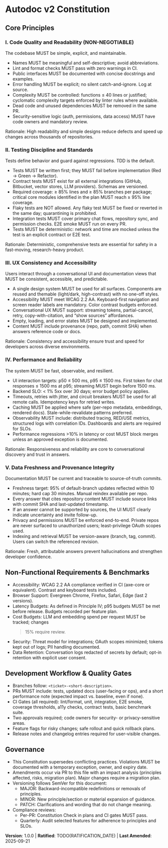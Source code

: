 <!--
Sync Impact Report
- Version change: uninitialized → 1.0.0
- Modified principles: (new) I. Code Quality and Readability; II. Testing Discipline and Standards; III. UX Consistency and Accessibility; IV. Performance and Reliability; V. Data Freshness and Provenance Integrity
- Added sections: Non-Functional Requirements & Benchmarks; Development Workflow & Quality Gates; Governance
- Removed sections: none
- Templates requiring updates:
  - .specify/templates/plan-template.md: ✅ updated (version reference set to 1.0.0)
  - .specify/templates/spec-template.md: ✅ aligned (no changes required)
  - .specify/templates/tasks-template.md: ✅ aligned (no changes required)
  - .specify/templates/commands/*: ⚠ not present in repository
- Follow-up TODOs:
  - TODO(RATIFICATION_DATE): Original adoption date unknown; set when known
-->

# Autodoc v2 Constitution

## Core Principles

### I. Code Quality and Readability (NON-NEGOTIABLE)
The codebase MUST be simple, explicit, and maintainable.

- Names MUST be meaningful and self-descriptive; avoid abbreviations.
- Lint and format checks MUST pass with zero warnings in CI.
- Public interfaces MUST be documented with concise docstrings and examples.
- Error handling MUST be explicit; no silent catch-and-ignore. Log at source.
- Complexity MUST be controlled: functions ≤ 40 lines or justified; cyclomatic
  complexity targets enforced by linter rules where available.
- Dead code and unused dependencies MUST be removed in the same PR.
- Security-sensitive logic (auth, permissions, data access) MUST have code
  owners and mandatory review.

Rationale: High readability and simple designs reduce defects and speed up
changes across thousands of repositories.

### II. Testing Discipline and Standards
Tests define behavior and guard against regressions. TDD is the default.

- Tests MUST be written first; they MUST fail before implementation (Red →
  Green → Refactor).
- Contract tests MUST exist for all external integrations (GitHub, Bitbucket,
  vector stores, LLM providers). Schemas are versioned.
- Required coverage: ≥ 85% lines and ≥ 85% branches per package; critical
  core modules identified in the plan MUST reach ≥ 95% line coverage.
- Flaky tests are NOT allowed. Any flaky test MUST be fixed or reverted in the
  same day; quarantining is prohibited.
- Integration tests MUST cover primary chat flows, repository sync, and
  permission checks. E2E smoke MUST run on every PR.
- Tests MUST be deterministic: network and time are mocked unless the test is
  an explicit contract or E2E test.

Rationale: Deterministic, comprehensive tests are essential for safety in a
fast-moving, research-heavy product.

### III. UX Consistency and Accessibility
Users interact through a conversational UI and documentation views that MUST be
consistent, accessible, and predictable.

- A single design system MUST be used for all surfaces. Components are reused
  and themable (light/dark, high-contrast) with no one-off styles.
- Accessibility MUST meet WCAG 2.2 AA. Keyboard-first navigation and screen
  reader labels are mandatory. Color contrast budgets enforced.
- Conversational UX MUST support: streaming tokens, partial-cancel, retry,
  copy-with-citation, and “show sources” affordances.
- Empty, loading, and error states MUST be designed and implemented.
- Content MUST include provenance (repo, path, commit SHA) when answers
  reference code or docs.

Rationale: Consistency and accessibility ensure trust and speed for developers
across diverse environments.

### IV. Performance and Reliability
The system MUST be fast, observable, and resilient.

- UI interaction targets: p50 ≤ 500 ms, p95 ≤ 1500 ms. First token for chat
  responses ≤ 1500 ms at p95; streaming MUST begin before 1500 ms.
- Backend SLO: < 1% 5xx over 30 days; error budget policy applies.
- Timeouts, retries with jitter, and circuit breakers MUST be used for all
  remote calls. Idempotency keys for retried writes.
- Caching MUST be applied where safe (per-repo metadata, embeddings, rendered
  docs). Stale-while-revalidate patterns preferred.
- Observability MUST include: distributed tracing, RED/USE metrics, structured
  logs with correlation IDs. Dashboards and alerts are required for SLOs.
- Performance regressions >10% in latency or cost MUST block merges unless an
  approved exception is documented.

Rationale: Responsiveness and reliability are core to conversational discovery
and trust in answers.

### V. Data Freshness and Provenance Integrity
Documentation MUST be current and traceable to source-of-truth commits.

- Freshness target: 95% of default-branch updates reflected within 10 minutes;
  hard cap 30 minutes. Manual reindex available per repo.
- Every answer that cites repository content MUST include source links with
  commit SHA and last-updated timestamp.
- If an answer cannot be supported by sources, the UI MUST clearly indicate
  uncertainty and invite follow-up.
- Privacy and permissions MUST be enforced end-to-end. Private repos are never
  surfaced to unauthorized users; least-privilege OAuth scopes used.
- Indexing and retrieval MUST be version-aware (branch, tag, commit). Users can
  switch the referenced revision.

Rationale: Fresh, attributable answers prevent hallucinations and strengthen
developer confidence.

## Non-Functional Requirements & Benchmarks

- Accessibility: WCAG 2.2 AA compliance verified in CI (axe-core or
  equivalent). Contrast and keyboard tests included.
- Browser Support: Evergreen Chrome, Firefox, Safari, Edge (last 2 versions).
- Latency Budgets: As defined in Principle IV; p95 budgets MUST be met before
  release. Budgets recorded per feature plan.
- Cost Budgets: LLM and embedding spend per request MUST be tracked; changes
  >15% require review.
- Security: Threat model for integrations; OAuth scopes minimized; tokens kept
  out of logs; PII handling documented.
- Data Retention: Conversation logs redacted of secrets by default; opt-in
  retention with explicit user consent.

## Development Workflow & Quality Gates

- Branches follow: `<ticket>-<short-description>`.
- PRs MUST include: tests, updated docs (user-facing or ops), and a short
  performance note (expected impact vs. baseline, even if none).
- CI Gates (all required): lint/format, unit, integration, E2E smoke, coverage
  thresholds, a11y checks, contract tests, basic benchmark suite.
- Two approvals required; code owners for security- or privacy-sensitive areas.
- Feature flags for risky changes; safe rollout and quick rollback plans.
- Release notes and changelog entries required for user-visible changes.

## Governance

- This Constitution supersedes conflicting practices. Violations MUST be
  documented with a temporary exception, owner, and expiry date.
- Amendments occur via PR to this file with an impact analysis (principles
  affected, risks, migration plan). Major changes require a migration plan.
- Versioning follows SemVer for this document:
  - MAJOR: Backward-incompatible redefinitions or removals of principles.
  - MINOR: New principle/section or material expansion of guidance.
  - PATCH: Clarifications and wording that do not change meaning.
- Compliance reviews:
  - Per-PR: Constitution Check in plans and CI gates MUST pass.
  - Quarterly: Audit selected features for adherence to principles and SLOs.

**Version**: 1.0.0 | **Ratified**: TODO(RATIFICATION_DATE) | **Last Amended**: 2025-09-21